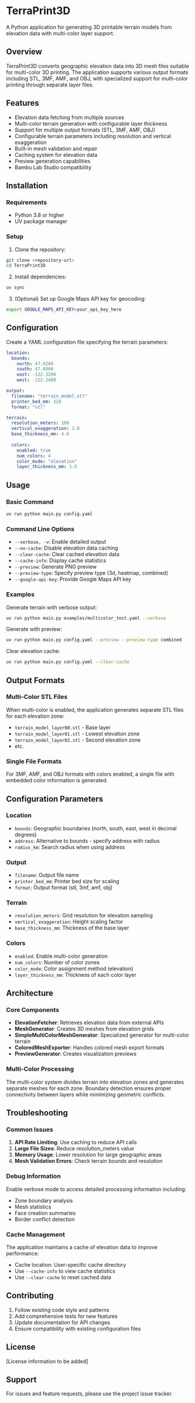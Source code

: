 # TerraPrint3D

A Python application for generating 3D printable terrain models from elevation data with multi-color layer support.

## Overview

TerraPrint3D converts geographic elevation data into 3D mesh files suitable for multi-color 3D printing. The application supports various output formats including STL, 3MF, AMF, and OBJ, with specialized support for multi-color printing through separate layer files.

## Features

- Elevation data fetching from multiple sources
- Multi-color terrain generation with configurable layer thickness
- Support for multiple output formats (STL, 3MF, AMF, OBJ)
- Configurable terrain parameters including resolution and vertical exaggeration
- Built-in mesh validation and repair
- Caching system for elevation data
- Preview generation capabilities
- Bambu Lab Studio compatibility

## Installation

### Requirements

- Python 3.8 or higher
- UV package manager

### Setup

1. Clone the repository:
```bash
git clone <repository-url>
cd TerraPrint3D
```

2. Install dependencies:
```bash
uv sync
```

3. (Optional) Set up Google Maps API key for geocoding:
```bash
export GOOGLE_MAPS_API_KEY=your_api_key_here
```

## Configuration

Create a YAML configuration file specifying the terrain parameters:

```yaml
location:
  bounds:
    north: 47.6200
    south: 47.6000
    east: -122.3200
    west: -122.3400

output:
  filename: "terrain_model.stl"
  printer_bed_mm: 220
  format: "stl"

terrain:
  resolution_meters: 100
  vertical_exaggeration: 3.0
  base_thickness_mm: 4.0
  
  colors:
    enabled: true
    num_colors: 4
    color_mode: "elevation"
    layer_thickness_mm: 3.0
```

## Usage

### Basic Command

```bash
uv run python main.py config.yaml
```

### Command Line Options

- `--verbose, -v`: Enable detailed output
- `--no-cache`: Disable elevation data caching
- `--clear-cache`: Clear cached elevation data
- `--cache-info`: Display cache statistics
- `--preview`: Generate PNG preview
- `--preview-type`: Specify preview type (3d, heatmap, combined)
- `--google-api-key`: Provide Google Maps API key

### Examples

Generate terrain with verbose output:
```bash
uv run python main.py examples/multicolor_test.yaml --verbose
```

Generate with preview:
```bash
uv run python main.py config.yaml --preview --preview-type combined
```

Clear elevation cache:
```bash
uv run python main.py config.yaml --clear-cache
```

## Output Formats

### Multi-Color STL Files

When multi-color is enabled, the application generates separate STL files for each elevation zone:
- `terrain_model_layer00.stl` - Base layer
- `terrain_model_layer01.stl` - Lowest elevation zone
- `terrain_model_layer02.stl` - Second elevation zone
- etc.

### Single File Formats

For 3MF, AMF, and OBJ formats with colors enabled, a single file with embedded color information is generated.

## Configuration Parameters

### Location

- `bounds`: Geographic boundaries (north, south, east, west in decimal degrees)
- `address`: Alternative to bounds - specify address with radius
- `radius_km`: Search radius when using address

### Output

- `filename`: Output file name
- `printer_bed_mm`: Printer bed size for scaling
- `format`: Output format (stl, 3mf, amf, obj)

### Terrain

- `resolution_meters`: Grid resolution for elevation sampling
- `vertical_exaggeration`: Height scaling factor
- `base_thickness_mm`: Thickness of the base layer

### Colors

- `enabled`: Enable multi-color generation
- `num_colors`: Number of color zones
- `color_mode`: Color assignment method (elevation)
- `layer_thickness_mm`: Thickness of each color layer

## Architecture

### Core Components

- **ElevationFetcher**: Retrieves elevation data from external APIs
- **MeshGenerator**: Creates 3D meshes from elevation grids
- **SimpleMultiColorMeshGenerator**: Specialized generator for multi-color terrain
- **ColoredMeshExporter**: Handles colored mesh export formats
- **PreviewGenerator**: Creates visualization previews

### Multi-Color Processing

The multi-color system divides terrain into elevation zones and generates separate meshes for each zone. Boundary detection ensures proper connectivity between layers while minimizing geometric conflicts.

## Troubleshooting

### Common Issues

1. **API Rate Limiting**: Use caching to reduce API calls
2. **Large File Sizes**: Reduce resolution_meters value
3. **Memory Usage**: Lower resolution for large geographic areas
4. **Mesh Validation Errors**: Check terrain bounds and resolution

### Debug Information

Enable verbose mode to access detailed processing information including:
- Zone boundary analysis
- Mesh statistics
- Face creation summaries
- Border conflict detection

### Cache Management

The application maintains a cache of elevation data to improve performance:
- Cache location: User-specific cache directory
- Use `--cache-info` to view cache statistics
- Use `--clear-cache` to reset cached data

## Contributing

1. Follow existing code style and patterns
2. Add comprehensive tests for new features
3. Update documentation for API changes
4. Ensure compatibility with existing configuration files

## License

[License information to be added]

## Support

For issues and feature requests, please use the project issue tracker.